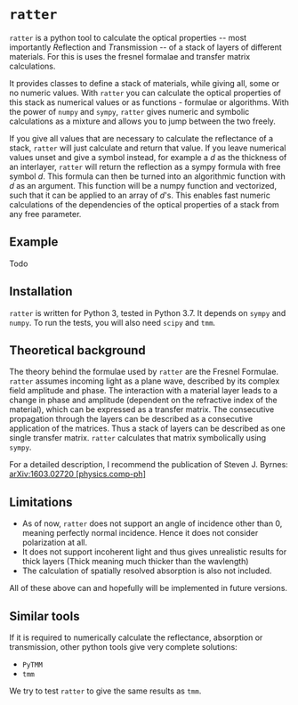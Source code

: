 # `ratter`

`ratter` is a python tool to calculate the optical properties -- most importantly *R*eflection and *T*ransmission -- of a stack of layers of different materials. For this is uses the fresnel formalae and transfer matrix calculations.

It provides classes to define a stack of materials, while giving all, some or no numeric values. With `ratter` you can calculate the optical properties of this
stack as numerical values or as functions - formulae or algorithms. With the power of `numpy` and `sympy`, `ratter` gives numeric and symbolic calculations as a mixture and allows you to jump between the two freely.

If you give all values that are necessary to calculate the reflectance of a stack, `ratter` will just calculate and return that value. If you leave numerical values unset and give a symbol instead, for example a *d* as the thickness of an interlayer, `ratter` will return the reflection as a sympy formula with free symbol *d*. This formula can then be turned into an algorithmic function with *d* as an argument. This function will be a numpy function and vectorized, such that it can be applied to an array of *d*'s. This enables fast numeric calculations of the dependencies of the optical properties of a stack from any free parameter.

## Example

Todo

## Installation

`ratter` is written for Python 3, tested in Python 3.7. It depends on `sympy` and `numpy`. To run the tests, you will also need `scipy` and `tmm`.

## Theoretical background

The theory behind the formulae used by `ratter` are the Fresnel Formulae. `ratter` assumes incoming light as a plane wave, described by its complex field amplitude and phase. The interaction with a material layer leads to a change in phase and amplitude (dependent on the refractive index of the material), which can be expressed as a transfer matrix. The consecutive propagation through the layers can be described as a consecutive application of the matrices. Thus a stack of layers can be described as one single transfer matrix. `ratter` calculates that matrix symbolically using `sympy`.

For a detailed description, I recommend the publication of Steven J. Byrnes: [arXiv:1603.02720 [physics.comp-ph]](https://arxiv.org/abs/1603.02720)

## Limitations

* As of now, `ratter` does not support an angle of incidence other than 0, meaning perfectly normal incidence. Hence it does not consider polarization at all.
* It does not support incoherent light and thus gives unrealistic results for thick layers (Thick meaning much thicker than the wavlength)
* The calculation of spatially resolved absorption is also not included.

All of these above can and hopefully will be implemented in future versions.

## Similar tools

If it is required to numerically calculate the reflectance, absorption or transmission, other python tools give very complete solutions:

* `PyTMM`
* `tmm`

We try to test `ratter` to give the same results as `tmm`.